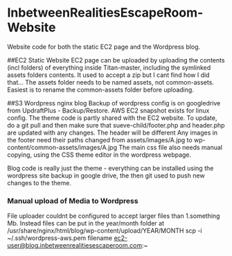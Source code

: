 # InbetweenRealitiesEscapeRoom-Website
Website code for both the static EC2 page and the Wordpress blog.

##EC2 Static Website
EC2 page can be uploaded by uploading the contents (incl folders) of everything inside Titan-master, including the symlinked assets folders contents.  It used to accept a zip but I cant find how I did that...
The assets folder needs to be named assets, not common-assets.  Easiest is to rename the common-assets folder before uploading.

##S3 Wordpress nginx blog
Backup of wordpress config is on googledrive from UpdraftPlus - Backup/Restore.  AWS EC2 snapshot exists for linux config.
The theme code is partly shared with the EC2 website.
To update, do a git pull and then make sure that sueve-child/footer.php and header.php are updated with any changes.  The header will be different
Any images in the footer need their paths changed from assets/images/A.jpg to wp-content/common-assets/images/A.jpg
The main css file also needs manual copying, using the CSS theme editor in the wordpress webpage.

Blog code is really just the theme - everything can be installed using the wordpress site backup in google drive, the then git used to push new changes to the theme.

### Manual upload of Media to Wordpress
File uploader couldnt be configured to accept larger files than 1.something Mb.  Instead files can be put in the year/month folder at /usr/share/nginx/html/blog/wp-content/upload/YEAR/MONTH
		scp  -i ~/.ssh/wordpress-aws.pem filename ec2-user@blog.inbetweenrealitiesescaperoom.com:~
